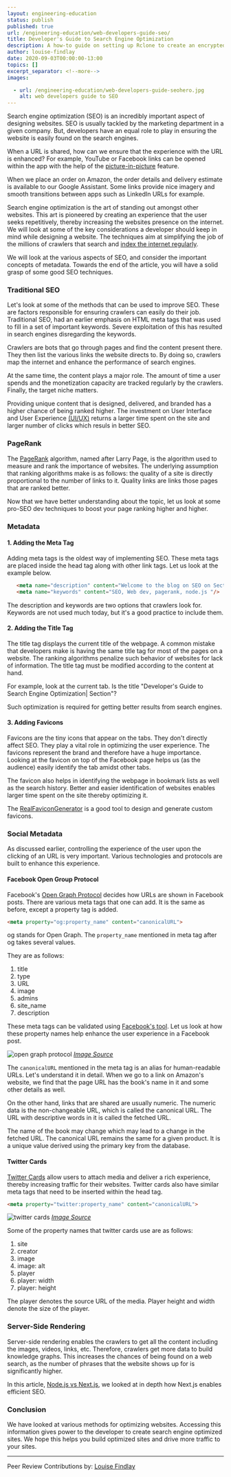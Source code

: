 ```yaml
---
layout: engineering-education
status: publish
published: true
url: /engineering-education/web-developers-guide-seo/
title: Developer's Guide to Search Engine Optimization
description: A how-to guide on setting up Rclone to create an encrypted folder where users can store data on Google Drive which will be encrypted before upload.
author: louise-findlay
date: 2020-09-03T00:00:00-13:00
topics: []
excerpt_separator: <!--more-->
images:

  - url: /engineering-education/web-developers-guide-seohero.jpg
    alt: web developers guide to SEO
---
```

Search engine optimization (SEO) is an incredibly important aspect of designing websites. SEO is usually tackled by the marketing department in a given company. But, developers have an equal role to play in ensuring the website is easily found on the search engines.
<!--more-->
When a URL is shared, how can we ensure that the experience with the URL is enhanced? For example, YouTube or Facebook links can be opened within the app with the help of the [picture-in-picture](https://support.google.com/youtube/answer/7552722?co=GENIE.Platform%3DAndroid&hl=en) feature.

When we place an order on Amazon, the order details and delivery estimate is available to our Google Assistant. Some links provide nice imagery and smooth transitions between apps such as LinkedIn URLs for example.

Search engine optimization is the art of standing out amongst other websites. This art is pioneered by creating an experience that the user seeks repetitively, thereby increasing the websites presence on the internet. We will look at some of the key considerations a developer should keep in mind while designing a website. The techniques aim at simplifying the job of the millions of crawlers that search and [index the internet regularly](https://www.sciencedaily.com/terms/web_crawler.htm).

We will look at the various aspects of SEO, and consider the important concepts of metadata. Towards the end of the article, you will have a solid grasp of some good SEO techniques.

### Traditional SEO
Let's look at some of the methods that can be used to improve SEO. These are factors responsible for ensuring crawlers can easily do their job. Traditional SEO, had an earlier emphasis on HTML meta tags that was used to fill in a set of important keywords. Severe exploitation of this has resulted in search engines disregarding the keywords.

Crawlers are bots that go through pages and find the content present there. They then list the various links the website directs to. By doing so, crawlers map the internet and enhance the performance of search engines.

At the same time, the content plays a major role. The amount of time a user spends and the monetization capacity are tracked regularly by the crawlers. Finally, the target niche matters.

Providing unique content that is designed, delivered, and branded has a higher chance of being ranked higher. The investment on User Interface and User Experience [(UI/UX)](https://neilpatel.com/blog/googlebot-optimization/) returns a larger time spent on the site and larger number of clicks which resuls in better SEO.

### PageRank
The [PageRank](https://en.wikipedia.org/wiki/PageRank) algorithm, named after Larry Page, is the algorithm used to measure and rank the importance of websites. The underlying assumption that ranking algorithms make is as follows: the quality of a site is directly proportional to the number of links to it. Quality links are links those pages that are ranked better.

Now that we have better understanding about the topic, let us look at some pro-SEO dev techniques to boost your page ranking higher and higher.

### Metadata

#### 1. Adding the Meta Tag
Adding meta tags is the oldest way of implementing SEO. These meta tags are placed inside the head tag along with other link tags. Let us look at the example below.

```html    
   <meta name="description" content="Welcome to the blog on SEO on Section.io "/>    
   <meta name="keywords" content="SEO, Web dev, pagerank, node.js "/>
```

The description and keywords are two options that crawlers look for. Keywords are not used much today, but it's a good practice to include them.

#### 2. Adding the Title Tag
The title tag displays the current title of the webpage. A common mistake that developers make is having the same title tag for most of the pages on a website. The ranking algorithms penalize such behavior of websites for lack of information. The title tag must be modified according to the content at hand.

For example, look at the current tab. Is the title "Developer's Guide to Search Engine Optimization| Section"?

Such optimization is required for getting better results from search engines.   

#### 3. Adding Favicons
Favicons are the tiny icons that appear on the tabs. They don't directly affect SEO. They play a vital role in optimizing the user experience. The favicons represent the brand and therefore have a huge importance. Looking at the favicon on top of the Facebook page helps us (as the audience) easily identify the tab amidst other tabs.

The favicon also helps in identifying the webpage in bookmark lists as well as the search history. Better and easier identification of websites enables larger time spent on the site thereby optimizing it.

The [RealFaviconGenerator](https://realfavicongenerator.net) is a good tool to design and generate custom favicons.

### Social Metadata
As discussed earlier, controlling the experience of the user upon the clicking of an URL is very important. Various technologies and protocols are built to enhance this experience.

#### Facebook Open Group Protocol
Facebook's [Open Graph Protocol](https://developers.facebook.com/docs/sharing/overview/) decides how URLs are shown in Facebook posts. There are various meta tags that one can add. It is the same as before, except a property tag is added.

```html
<meta property="og:property_name" content="canonicalURL">
```
og stands for Open Graph. The `property_name` mentioned in meta tag after og takes several values.

They are as follows:
1. title
2. type
3. URL
4. image
5. admins
6. site_name
7. description

These meta tags can be validated using [Facebook's tool](https://developers.facebook.com/tools/debug/). Let us look at how these property names help enhance the user experience in a Facebook post.

![open graph protocol](/engineering-education/web-developers-guide-seo/opengraph.jpg)
*[Image Source](https://2.bp.blogspot.com/-kzdcNpZkkK0/VBHOHfDjlkI/AAAAAAAAALs/Ud6T0JfaB4A/s1600/SharedLink.png)*

The `canonicalURL` mentioned in the meta tag is an alias for human-readable URLs. Let's understand it in detail. When we go to a link on Amazon's website, we find that the page URL has the book's name in it and some other details as well.

On the other hand, links that are shared are usually numeric. The numeric data is the non-changeable URL, which is called the canonical URL. The URL with descriptive words in it is called the fetched URL.

The name of the book may change which may lead to a change in the fetched URL. The canonical URL remains the same for a given product. It is a unique value derived using the primary key from the database.

#### Twitter Cards
[Twitter Cards](https://developer.twitter.com/en/docs/twitter-for-websites/cards/overview/abouts-cards) allow users to attach media and deliver a rich experience, thereby increasing traffic for their websites. Twitter cards also have similar meta tags that need to be inserted within the head tag.

```html
<meta property="twitter:property_name" content="canonicalURL">
```
![twitter cards](/engineering-education/web-developers-guide-seo/twittercards.jpg)
*[Image Source](https://developer.twitter.com/en/docs/twitter-for-websites/cards/overview/markup)*

Some of the property names that twitter cards use are as follows:

1. site
2. creator
3. image
4. image: alt
5. player
6. player: width
7. player: height

The player denotes the source URL of the media. Player height and width denote the size of the player.

### Server-Side Rendering
Server-side rendering enables the crawlers to get all the content including the images, videos, links, etc. Therefore, crawlers get more data to build knowledge graphs. This increases the chances of being found on a web search, as the number of phrases that the website shows up for is significantly higher.

In this article, [Node.js vs Next.js](/engineering-education/node-versus-next-react-approach/), we looked at in depth how Next.js enables efficient SEO.

### Conclusion
We have looked at various methods for optimizing websites. Accessing this information gives power to the developer to create search engine optimized sites. We hope this helps you build optimized sites and drive more traffic to your sites.

---
Peer Review Contributions by: [Louise Findlay](/engineering-education/authors/louise-findlay/)
